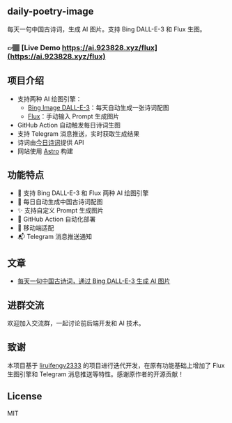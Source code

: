 ## daily-poetry-image

每天一句中国古诗词，生成 AI 图片。支持 Bing DALL-E-3 和 Flux 生图。

### 👉🏽 [Live Demo https://ai.923828.xyz/flux](https://ai.923828.xyz/flux)

## 项目介绍

-   支持两种 AI 绘图引擎：
    - [Bing Image DALL-E-3](https://www.bing.com/images/create)：每天自动生成一张诗词配图
    - [Flux](https://flux.ai)：手动输入 Prompt 生成图片
-   GitHub Action 自动触发每日诗词生图
-   支持 Telegram 消息推送，实时获取生成结果
-   诗词由[今日诗词](https://www.jinrishici.com/)提供 API
-   网站使用 [Astro](https://astro.build) 构建

## 功能特点

- 🎨 支持 Bing DALL-E-3 和 Flux 两种 AI 绘图引擎
- 📝 每日自动生成中国古诗词配图
- ✨ 支持自定义 Prompt 生成图片
- 🔄 GitHub Action 自动化部署
- 📱 移动端适配
- 📬 Telegram 消息推送通知

## 文章
- [每天一句中国古诗词，通过 Bing DALL-E-3 生成 AI 图片](https://liruifengv.com/posts/daily-poetry-image)

## 进群交流

欢迎加入交流群，一起讨论前后端开发和 AI 技术。

## 致谢

本项目基于 [liruifengv2333](https://github.com/liruifengv/daily-poetry-image) 的项目进行迭代开发，在原有功能基础上增加了 Flux 生图引擎和 Telegram 消息推送等特性。感谢原作者的开源贡献！

## License

MIT
